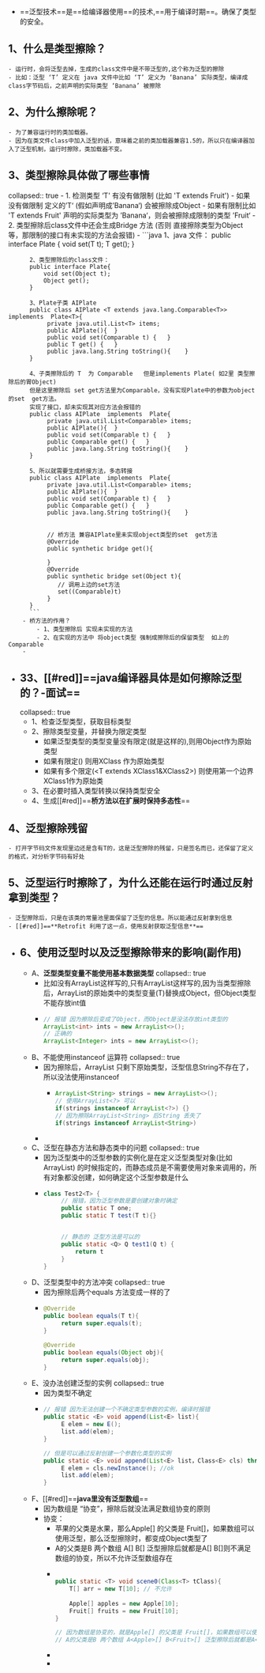 - ==泛型技术==是==给编译器使用==的技术,==用于编译时期==。确保了类型的安全。
## 1、什么是类型擦除？
	- 运行时，会将泛型去掉，生成的class文件中是不带泛型的,这个称为泛型的擦除
	- 比如：泛型 ‘T’ 定义在 java 文件中比如 ‘T’ 定义为 ‘Banana’ 实际类型，编译成class字节码后，之前声明的实际类型 ‘Banana’ 被擦除
## 2、为什么擦除呢？
	- 为了兼容运行时的类加载器。
	- 因为在类文件class中加入泛型的话，意味着之前的类加载器兼容1.5的，所以只在编译器加入了泛型机制，运行时擦除，类加载器不变。
## 3、类型擦除具体做了哪些事情
collapsed:: true
	- 1. 检测类型  ‘T' 有没有做限制 (比如 'T extends Fruit')
		- 如果没有做限制 定义的’T‘ (假如声明成’Banana‘) 会被擦除成Object
		- 如果有限制比如 'T extends Fruit'  声明的实际类型为 ’Banana‘，则会被擦除成限制的类型 ’Fruit‘
	- 2. 类型擦除后class文件中还会生成Bridge 方法 (否则 直接擦除类型为Object等，那限制的接口有未实现的方法会报错)
		- ```java
		  1、java 文件：
		  public interface Plate <T>{
		      void set(T t);
		      T get();
		  }
		  
		  2、类型擦除后的class文件： 
		  public interface Plate{
		      void set(Object t);
		      Object get();
		  }
		  
		  3、Plate子类 AIPlate  
		  public class AIPlate <T extends java.lang.Comparable<T>> implements  Plate<T>{
		       private java.util.List<T> items;
		       public AIPlate(){  }
		       public void set(Comparable t) {   }
		       public T get() {   }
		       public java.lang.String toString(){    }
		  }
		  
		  4、子类擦除后的 T  为 Comparable   但是implements Plate( 如2里 类型擦除后的胃Object)
		  但是这里擦除后 set get方法里为Comparable，没有实现Plate中的参数为object的set  get方法。
		  实现了接口，却未实现其对应方法会报错的
		  public class AIPlate  implements  Plate{
		       private java.util.List<Comparable> items;
		       public AIPlate(){  }
		       public void set(Comparable t) {   }
		       public Comparable get() {   }
		       public java.lang.String toString(){    }
		  }
		  
		  5、所以就需要生成桥接方法，多态转接
		  public class AIPlate  implements  Plate{
		       private java.util.List<Comparable> items;
		       public AIPlate(){  }
		       public void set(Comparable t) {   }
		       public Comparable get() {   }
		       public java.lang.String toString(){    }
		       
		       
		       // 桥方法 兼容AIPlate里未实现object类型的set  get方法
		       @Override
		       public synthetic bridge get(){
		       
		       }
		       @Override
		       public synthetic bridge set(Object t){
		          // 调用上边的set方法
		          set((Comparable)t)
		       }
		  }
		  ```
		- 桥方法的作用？
			- 1、类型擦除后 实现未实现的方法
			- 2、在实现的方法中 将object类型 强制成擦除后的保留类型  如上的Comparable
		-
- ## 33、[[#red]]==java编译器具体是如何擦除泛型的？-面试==
  collapsed:: true
	- 1、检查泛型类型，获取目标类型
	- 2、擦除类型变量，并替换为限定类型
		- 如果泛型类型的类型变量没有限定(就是这样的<T>),则用Object作为原始类型
		- 如果有限定(<T extends XClass>) 则用XClass 作为原始类型
		- 如果有多个限定(<T extends XClass1&XClass2>) 则使用第一个边界XClass1作为原始类
	- 3、在必要时插入类型转换以保持类型安全
	- 4、生成[[#red]]==**桥方法以在扩展时保持多态性**==
## 4、泛型擦除残留
	- 打开字节码文件发现里边还是含有T的，这是泛型擦除的残留，只是签名而已，还保留了定义的格式，对分析字节码有好处
## 5、泛型运行时擦除了，为什么还能在运行时通过反射拿到类型？
	- 泛型擦除后，只是在该类的常量池里面保留了泛型的信息。所以能通过反射拿到信息
	- [[#red]]==**Retrofit 利用了这一点，使用反射获取泛型信息**==
- ## 6、使用泛型时以及泛型擦除带来的影响(副作用)
	- A、**泛型类型变量不能使用基本数据类型**
	  collapsed:: true
		- 比如没有ArrayList<int>这样写的,只有ArrayList<Integer>这样写的,因为当类型擦除后，ArrayList的原始类中的类型变量(T)替换成Object，但Object类型不能存放int值
		- ```java
		  // 报错 因为擦除后变成了Object，而Object是没法存放int类型的
		  ArrayList<int> ints = new ArrayList<>();  
		  // 正确的
		  ArrayList<Integer> ints = new ArrayList<>();  
		  ```
	- B、不能使用instanceof 运算符
	  collapsed:: true
		- 因为擦除后，ArrayList<String> 只剩下原始类型，泛型信息String不存在了，所以没法使用instanceof
			- ```java
			  ArrayList<String> strings = new ArrayList<>();
			  // 使用ArrayList<?> 可以
			  if(strings instanceof ArrayList<?>) {} 
			  // 因为擦除ArrayList<String> 后String 丢失了
			  if(strings instanceof ArrayList<String>)
			  ```
		-
	- C、泛型在静态方法和静态类中的问题
	  collapsed:: true
		- 因为泛型类中的泛型参数的实例化是在定义泛型类型对象(比如ArrayList<Integer>) 的时候指定的，而静态成员是不需要使用对象来调用的，所有对象都没创建，如何确定这个泛型参数是什么
		- ```java
		  class Test2<T> {
		       // 报错，因为泛型参数是要创建对象时确定
		       public static T one;
		       public static T test(T t){}
		  
		  
		       // 静态的 泛型方法是可以的
		       public static <Q> Q test1(Q t) {
		           return t
		       }
		  }
		  ```
	- D、泛型类型中的方法冲突
	  collapsed:: true
		- 因为擦除后两个equals 方法变成一样的了
		- ```java
		  @Override
		  public boolean equals(T t){
		       return super.equals(t);
		  }
		  
		  @Override
		  public boolean equals(Object obj){
		       return super.equals(obj);
		  }
		  ```
	- E、没办法创建泛型的实例
	  collapsed:: true
		- 因为类型不确定
		- ```java
		  // 报错 因为无法创建一个不确定类型参数的实例，编译时报错
		  public static <E> void append(List<E> list){
		       E elem = new E(); 
		       list.add(elem);
		  }
		  
		  // 但是可以通过反射创建一个参数化类型的实例
		  public static <E> void append(List<E> list，Class<E> cls) throws Exception{
		       E elem = cls.newInstance(); //ok 
		       list.add(elem);
		  }
		  ```
	- F、[[#red]]==**java里没有泛型数组**==
		- 因为数组是 “协变”，擦除后就没法满足数组协变的原则
		- 协变：
			- 苹果的父类是水果，那么Apple[] 的父类是 Fruit[]，如果数组可以使用泛型，那么泛型擦除时，都变成Object类型了
			- A的父类是B 两个数组 A<Apple>[] B<Fruit>[] 泛型擦除后就都是A<Object>[] B<Object>[]则不满足数组的协变，所以不允许泛型数组存在
		- ```java
		  
		  public static <T> void scene0(Class<T> tClass){
		      T[] arr = new T[10]; // 不允许
		      
		      Apple[] apples = new Apple[10];
		      Fruit[] fruits = new Fruit[10];
		  }
		  
		  // 因为数组是协变的，就是Apple[] 的父类是 Fruit[]，如果数组可以使用泛型，那么泛型擦除时，都变成Object类型了
		  // A的父类是B 两个数组 A<Apple>[] B<Fruit>[] 泛型擦除后就都是A<Object>[] B<Object>[]则不满足数组的协变，所以不允许泛型数组存在
		  ```
	-
	-
